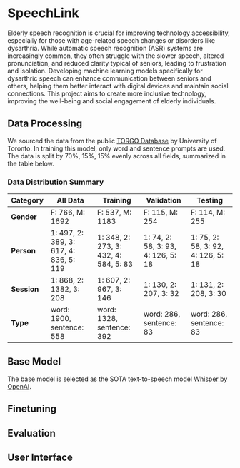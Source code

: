 # SpeechLink

Elderly speech recognition is crucial for improving technology accessibility, especially for those with age-related speech changes or disorders like dysarthria. While automatic speech recognition (ASR) systems are increasingly common, they often struggle with the slower speech, altered pronunciation, and reduced clarity typical of seniors, leading to frustration and isolation. Developing machine learning models specifically for dysarthric speech can enhance communication between seniors and others, helping them better interact with digital devices and maintain social connections. This project aims to create more inclusive technology, improving the well-being and social engagement of elderly individuals.

## Data Processing
We sourced the data from the public [TORGO Database](https://www.cs.toronto.edu/~complingweb/data/TORGO/torgo.html) by University of Toronto. In training this model, only word and sentence prompts are used. The data is split by 70%, 15%, 15% evenly across all fields, summarized in the table below. 

### Data Distribution Summary

| **Category** | **All Data**                     | **Training**                     | **Validation**                   | **Testing**                      |
|--------------|----------------------------------|----------------------------------|----------------------------------|----------------------------------|
| **Gender**   | F: 766, M: 1692                   | F: 537, M: 1183                   | F: 115, M: 254                   | F: 114, M: 255                   |
| **Person**   | 1: 497, 2: 389, 3: 617, 4: 836, 5: 119 | 1: 348, 2: 273, 3: 432, 4: 584, 5: 83 | 1: 74, 2: 58, 3: 93, 4: 126, 5: 18 | 1: 75, 2: 58, 3: 92, 4: 126, 5: 18 |
| **Session**  | 1: 868, 2: 1382, 3: 208           | 1: 607, 2: 967, 3: 146            | 1: 130, 2: 207, 3: 32            | 1: 131, 2: 208, 3: 30            |
| **Type**     | word: 1900, sentence: 558         | word: 1328, sentence: 392         | word: 286, sentence: 83          | word: 286, sentence: 83          |


## Base Model 
The base model is selected as the SOTA text-to-speech model [Whisper by OpenAI](https://github.com/openai/whisper). 


## Finetuning 


## Evaluation 


## User Interface